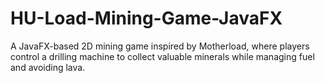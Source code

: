 # HU-Load-Mining-Game-JavaFX
A JavaFX-based 2D mining game inspired by Motherload, where players control a drilling machine to collect valuable minerals while managing fuel and avoiding lava.
